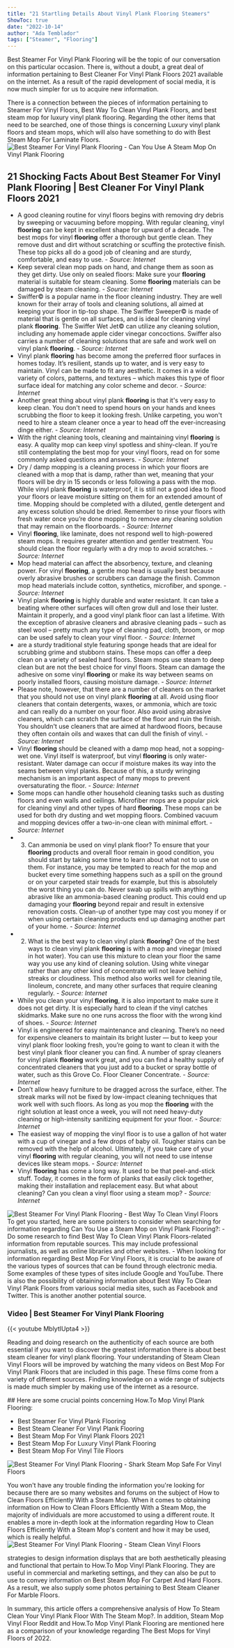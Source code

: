 ```yaml
---
title: "21 Startling Details About Vinyl Plank Flooring Steamers"
ShowToc: true 
date: "2022-10-14"
author: "Ada Temblador" 
tags: ["Steamer", "Flooring"]
---
```


Best Steamer For Vinyl Plank Flooring will be the topic of our conversation on this particular occasion. There is, without a doubt, a great deal of information pertaining to Best Cleaner For Vinyl Plank Floors 2021 available on the internet. As a result of the rapid development of social media, it is now much simpler for us to acquire new information.

There is a connection between the pieces of information pertaining to Steamer For Vinyl Floors, Best Way To Clean Vinyl Plank Floors, and best steam mop for luxury vinyl plank flooring. Regarding the other items that need to be searched, one of those things is concerning Luxury vinyl plank floors and steam mops, which will also have something to do with Best Steam Mop For Laminate Floors.
<img loading="lazy" src="https://i.pinimg.com/originals/16/9f/33/169f333d41c6e8c2e5b8ae89515d8716.jpg" onerror="this.onerror=null;this.src='https://blogger.googleusercontent.com/img/a/AVvXsEhe7F7TRXHtjiKvHb5vS7DmnxvpHiDyoYyYvm1nHB3Qp2_w3BnM6A2eq4v7FYxCC9bfZt3a9vIMtAYEKUiaDQbHMg-ViyGmRIj39MLp0bGFfgfYw1Dc9q_H-T0wiTm3l0Uq42dETrN9eC8aGJ9_IORZsxST1AcLR7np1koOfcc7tnHa4S8Mwz_xD9d0=s16000';" alt="Best Steamer For Vinyl Plank Flooring - Can You Use A Steam Mop On Vinyl Plank Flooring" >

## 21 Shocking Facts About Best Steamer For Vinyl Plank Flooring | Best Cleaner For Vinyl Plank Floors 2021
-   A good cleaning routine for vinyl floors begins with removing dry debris by sweeping or vacuuming before mopping. With regular cleaning, vinyl **flooring** can be kept in excellent shape for upward of a decade. The best mops for vinyl **flooring** offer a thorough but gentle clean. They remove dust and dirt without scratching or scuffing the protective finish. These top picks all do a good job of cleaning and are sturdy, comfortable, and easy to use. - <cite>Source: Internet</cite>
-   Keep several clean mop pads on hand, and change them as soon as they get dirty. Use only on sealed floors: Make sure your **flooring** material is suitable for steam cleaning. Some **flooring** materials can be damaged by steam cleaning. - <cite>Source: Internet</cite>
-   Swiffer© is a popular name in the floor cleaning industry. They are well known for their array of tools and cleaning solutions, all aimed at keeping your floor in tip-top shape. The Swiffer Sweeper© is made of material that is gentle on all surfaces, and is ideal for cleaning vinyl plank **flooring**. The Swiffer Wet Jet© can utilize any cleaning solution, including any homemade apple cider vinegar concoctions. Swiffer also carries a number of cleaning solutions that are safe and work well on vinyl plank **flooring**. - <cite>Source: Internet</cite>
-   Vinyl plank **flooring** has become among the preferred floor surfaces in homes today. It’s resilient, stands up to water, and is very easy to maintain. Vinyl can be made to fit any aesthetic. It comes in a wide variety of colors, patterns, and textures – which makes this type of floor surface ideal for matching any color scheme and decor. - <cite>Source: Internet</cite>
-   Another great thing about vinyl plank **flooring** is that it's very easy to keep clean. You don't need to spend hours on your hands and knees scrubbing the floor to keep it looking fresh. Unlike carpeting, you won't need to hire a steam cleaner once a year to head off the ever-increasing dinge either. - <cite>Source: Internet</cite>
-   With the right cleaning tools, cleaning and maintaining vinyl **flooring** is easy. A quality mop can keep vinyl spotless and shiny-clean. If you’re still contemplating the best mop for your vinyl floors, read on for some commonly asked questions and answers. - <cite>Source: Internet</cite>
-   Dry / damp mopping is a cleaning process in which your floors are cleaned with a mop that is damp, rather than wet, meaning that your floors will be dry in 15 seconds or less following a pass with the mop. While vinyl plank **flooring** is waterproof, it is still not a good idea to flood your floors or leave moisture sitting on them for an extended amount of time. Mopping should be completed with a diluted, gentle detergent and any excess solution should be dried. Remember to rinse your floors with fresh water once you’re done mopping to remove any cleaning solution that may remain on the floorboards. - <cite>Source: Internet</cite>
-   Vinyl **flooring**, like laminate, does not respond well to high-powered steam mops. It requires greater attention and gentler treatment. You should clean the floor regularly with a dry mop to avoid scratches. - <cite>Source: Internet</cite>
-   Mop head material can affect the absorbency, texture, and cleaning power. For vinyl **flooring**, a gentle mop head is usually best because overly abrasive brushes or scrubbers can damage the finish. Common mop head materials include cotton, synthetics, microfiber, and sponge. - <cite>Source: Internet</cite>
-   Vinyl plank **flooring** is highly durable and water resistant. It can take a beating where other surfaces will often grow dull and lose their luster. Maintain it properly, and a good vinyl plank floor can last a lifetime. With the exception of abrasive cleaners and abrasive cleaning pads – such as steel wool – pretty much any type of cleaning pad, cloth, broom, or mop can be used safely to clean your vinyl floor. - <cite>Source: Internet</cite>
-   are a sturdy traditional style featuring sponge heads that are ideal for scrubbing grime and stubborn stains. These mops can offer a deep clean on a variety of sealed hard floors. Steam mops use steam to deep clean but are not the best choice for vinyl floors. Steam can damage the adhesive on some vinyl **flooring** or make its way between seams on poorly installed floors, causing moisture damage. - <cite>Source: Internet</cite>
-   Please note, however, that there are a number of cleaners on the market that you should not use on vinyl plank **flooring** at all. Avoid using floor cleaners that contain detergents, waxes, or ammonia, which are toxic and can really do a number on your floor. Also avoid using abrasive cleaners, which can scratch the surface of the floor and ruin the finish. You shouldn't use cleaners that are aimed at hardwood floors, because they often contain oils and waxes that can dull the finish of vinyl. - <cite>Source: Internet</cite>
-   Vinyl **flooring** should be cleaned with a damp mop head, not a sopping-wet one. Vinyl itself is waterproof, but vinyl **flooring** is only water-resistant. Water damage can occur if moisture makes its way into the seams between vinyl planks. Because of this, a sturdy wringing mechanism is an important aspect of many mops to prevent oversaturating the floor. - <cite>Source: Internet</cite>
-   Some mops can handle other household cleaning tasks such as dusting floors and even walls and ceilings. Microfiber mops are a popular pick for cleaning vinyl and other types of hard **flooring**. These mops can be used for both dry dusting and wet mopping floors. Combined vacuum and mopping devices offer a two-in-one clean with minimal effort. - <cite>Source: Internet</cite>
-   3) Can ammonia be used on vinyl plank floor? To ensure that your **flooring** products and overall floor remain in good condition, you should start by taking some time to learn about what not to use on them. For instance, you may be tempted to reach for the mop and bucket every time something happens such as a spill on the ground or on your carpeted stair treads for example, but this is absolutely the worst thing you can do. Never swab up spills with anything abrasive like an ammonia-based cleaning product. This could end up damaging your **flooring** beyond repair and result in extensive renovation costs. Clean-up of another type may cost you money if or when using certain cleaning products end up damaging another part of your home. - <cite>Source: Internet</cite>
-   2) What is the best way to clean vinyl plank **flooring**? One of the best ways to clean vinyl plank **flooring** is with a mop and vinegar (mixed in hot water). You can use this mixture to clean your floor the same way you use any kind of cleaning solution. Using white vinegar rather than any other kind of concentrate will not leave behind streaks or cloudiness. This method also works well for cleaning tile, linoleum, concrete, and many other surfaces that require cleaning regularly. - <cite>Source: Internet</cite>
-   While you clean your vinyl **flooring**, it is also important to make sure it does not get dirty. It is especially hard to clean if the vinyl catches skidmarks. Make sure no one runs across the floor with the wrong kind of shoes. - <cite>Source: Internet</cite>
-   Vinyl is engineered for easy maintenance and cleaning. There’s no need for expensive cleaners to maintain its bright luster — but to keep your vinyl plank floor looking fresh, you’re going to want to clean it with the best vinyl plank floor cleaner you can find. A number of spray cleaners for vinyl plank **flooring** work great, and you can find a healthy supply of concentrated cleaners that you just add to a bucket or spray bottle of water, such as this Grove Co. Floor Cleaner Concentrate. - <cite>Source: Internet</cite>
-   Don’t allow heavy furniture to be dragged across the surface, either. The streak marks will not be fixed by low-impact cleaning techniques that work well with such floors. As long as you mop the **flooring** with the right solution at least once a week, you will not need heavy-duty cleaning or high-intensity sanitizing equipment for your floor. - <cite>Source: Internet</cite>
-   The easiest way of mopping the vinyl floor is to use a gallon of hot water with a cup of vinegar and a few drops of baby oil. Tougher stains can be removed with the help of alcohol. Ultimately, if you take care of your vinyl **flooring** with regular cleaning, you will not need to use intense devices like steam mops. - <cite>Source: Internet</cite>
-   Vinyl **flooring** has come a long way. It used to be that peel-and-stick stuff. Today, it comes in the form of planks that easily click together, making their installation and replacement easy. But what about cleaning? Can you clean a vinyl floor using a steam mop? - <cite>Source: Internet</cite>


<img loading="lazy" src="https://i.pinimg.com/originals/15/18/92/151892c218cc63849362c4a9cbd65b09.jpg" onerror="this.onerror=null;this.src='https://blogger.googleusercontent.com/img/a/AVvXsEhe7F7TRXHtjiKvHb5vS7DmnxvpHiDyoYyYvm1nHB3Qp2_w3BnM6A2eq4v7FYxCC9bfZt3a9vIMtAYEKUiaDQbHMg-ViyGmRIj39MLp0bGFfgfYw1Dc9q_H-T0wiTm3l0Uq42dETrN9eC8aGJ9_IORZsxST1AcLR7np1koOfcc7tnHa4S8Mwz_xD9d0=s16000';" alt="Best Steamer For Vinyl Plank Flooring - Best Way To Clean Vinyl Floors" >
To get you started, here are some pointers to consider when searching for information regarding Can You Use a Steam Mop on Vinyl Plank Flooring?:
- Do some research to find Best Way To Clean Vinyl Plank Floors-related information from reputable sources. This may include professional journalists, as well as online libraries and other websites.
- When looking for information regarding Best Mop For Vinyl Floors, it is crucial to be aware of the various types of sources that can be found through electronic media. Some examples of these types of sites include Google and YouTube. There is also the possibility of obtaining information about Best Way To Clean Vinyl Plank Floors from various social media sites, such as Facebook and Twitter. This is another another potential source.

### Video | Best Steamer For Vinyl Plank Flooring
{{< youtube MblytIUpta4 >}} 


Reading and doing research on the authenticity of each source are both essential if you want to discover the greatest information there is about best steam cleaner for vinyl plank flooring.
Your understanding of Steam Clean Vinyl Floors will be improved by watching the many videos on Best Mop For Vinyl Plank Floors that are included in this page. These films come from a variety of different sources. Finding knowledge on a wide range of subjects is made much simpler by making use of the internet as a resource.
<script async="async" data-cfasync="false" src="//normallydemandedalter.com/fe63df3c5408708b15d8dc3d9b206b31/invoke.js"></script>
<div id="container-fe63df3c5408708b15d8dc3d9b206b31"></div>
## Here are some crucial points concerning How.To Mop Vinyl Plank Flooring:

- Best Steamer For Vinyl Plank Flooring
- Best Steam Cleaner For Vinyl Plank Flooring
- Best Steam Mop For Vinyl Plank Floors 2021
- Best Steam Mop For Luxury Vinyl Plank Flooring
- Best Steam Mop For Vinyl Tile Floors

 <img loading="lazy" src="https://i.pinimg.com/736x/7a/a4/d4/7aa4d40b46e17c614ac62f31ee583d30.jpg" onerror="this.onerror=null;this.src='https://blogger.googleusercontent.com/img/a/AVvXsEhe7F7TRXHtjiKvHb5vS7DmnxvpHiDyoYyYvm1nHB3Qp2_w3BnM6A2eq4v7FYxCC9bfZt3a9vIMtAYEKUiaDQbHMg-ViyGmRIj39MLp0bGFfgfYw1Dc9q_H-T0wiTm3l0Uq42dETrN9eC8aGJ9_IORZsxST1AcLR7np1koOfcc7tnHa4S8Mwz_xD9d0=s16000';" alt="Best Steamer For Vinyl Plank Flooring - Shark Steam Mop Safe For Vinyl Floors" >

You won't have any trouble finding the information you're looking for because there are so many websites and forums on the subject of How to Clean Floors Efficiently With a Steam Mop.
When it comes to obtaining information on How to Clean Floors Efficiently With a Steam Mop, the majority of individuals are more accustomed to using a different route. It enables a more in-depth look at the information regarding How to Clean Floors Efficiently With a Steam Mop's content and how it may be used, which is really helpful.
<img loading="lazy" src="https://i.pinimg.com/736x/a5/23/22/a5232284a050da0c3d580749b0177a03.jpg" onerror="this.onerror=null;this.src='https://blogger.googleusercontent.com/img/a/AVvXsEhe7F7TRXHtjiKvHb5vS7DmnxvpHiDyoYyYvm1nHB3Qp2_w3BnM6A2eq4v7FYxCC9bfZt3a9vIMtAYEKUiaDQbHMg-ViyGmRIj39MLp0bGFfgfYw1Dc9q_H-T0wiTm3l0Uq42dETrN9eC8aGJ9_IORZsxST1AcLR7np1koOfcc7tnHa4S8Mwz_xD9d0=s16000';" alt="Best Steamer For Vinyl Plank Flooring - Steam Clean Vinyl Floors" >

strategies to design information displays that are both aesthetically pleasing and functional that pertain to How.To Mop Vinyl Plank Flooring. They are useful in commercial and marketing settings, and they can also be put to use to convey information on Best Steam Mop For Carpet And Hard Floors. As a result, we also supply some photos pertaining to Best Steam Cleaner For Marble Floors.

In summary, this article offers a comprehensive analysis of How To Steam Clean Your Vinyl Plank Floor With The Steam Mop?. In addition, Steam Mop Vinyl Floor Reddit and How.To Mop Vinyl Plank Flooring are mentioned here as a comparison of your knowledge regarding The Best Mops for Vinyl Floors of 2022.

	


